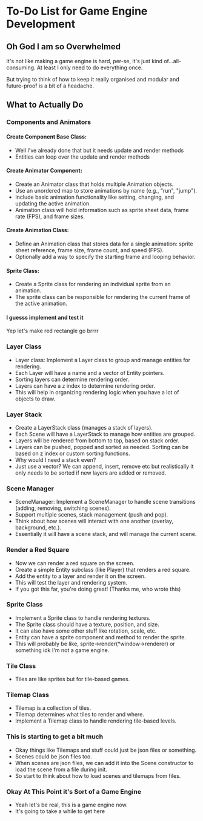 # To-Do List for Game Engine Development

## Oh God I am so Overwhelmed

It's not like making a game engine is hard, per-se, it's just kind of...all-consuming. At least I only need to do everything once.

But trying to think of how to keep it really organised and modular and future-proof is a bit of a headache.

## What to Actually Do

### Components and Animators
#### Create Component Base Class:

* Well I've already done that but it needs update and render methods
* Entities can loop over the update and render methods

#### Create Animator Component:

* Create an Animator class that holds multiple Animation objects.
* Use an unordered map to store animations by name (e.g., "run", "jump").
* Include basic animation functionality like setting, changing, and updating the active animation.
* Animation class will hold information such as sprite sheet data, frame rate (FPS), and frame sizes.

#### Create Animation Class:

* Define an Animation class that stores data for a single animation: sprite sheet reference, frame size, frame count, and speed (FPS).
* Optionally add a way to specify the starting frame and looping behavior.

#### Sprite Class:

* Create a Sprite class for rendering an individual sprite from an animation.
* The sprite class can be responsible for rendering the current frame of the active animation.

#### I guesss implement and test it

Yep let's make red rectangle go brrrr

### Layer Class

* Layer class: Implement a Layer class to group and manage entities for rendering.
* Each Layer will have a name and a vector of Entity pointers.
* Sorting layers can determine rendering order.
* Layers can have a z index to determine rendering order.
* This will help in organizing rendering logic when you have a lot of objects to draw.

### Layer Stack

* Create a LayerStack class (manages a stack of layers).
* Each Scene will have a LayerStack to manage how entities are grouped.
* Layers will be rendered from bottom to top, based on stack order.
* Layers can be pushed, popped and sorted as needed. Sorting can be based on z index or custom sorting functions.
* Why would I need a stack even?
* Just use a vector? We can append, insert, remove etc but realistically it only needs to be sorted if new layers are added or removed.

### Scene Manager

* SceneManager: Implement a SceneManager to handle scene transitions (adding, removing, switching scenes).
* Support multiple scenes, stack management (push and pop).
* Think about how scenes will interact with one another (overlay, background, etc.).
* Essentially it will have a scene stack, and will manage the current scene.

### Render a Red Square

* Now we can render a red square on the screen.
* Create a simple Entity subclass (like Player) that renders a red square.
* Add the entity to a layer and render it on the screen.
* This will test the layer and rendering system.
* If you got this far, you're doing great! (Thanks me, who wrote this)

### Sprite Class

* Implement a Sprite class to handle rendering textures.
* The Sprite class should have a texture, position, and size.
* It can also have some other stuff like rotation, scale, etc.
* Entity can have a sprite component and method to render the sprite.
* This will probably be like, sprite->render(*window->renderer) or something idk I'm not a game engine.

### Tile Class

* Tiles are like sprites but for tile-based games.

### Tilemap Class

* Tilemap is a collection of tiles.
* Tilemap determines what tiles to render and where.
* Implement a Tilemap class to handle rendering tile-based levels.

### This is starting to get a bit much

* Okay things like Tilemaps and stuff could just be json files or something.
* Scenes could be json files too.
* When scenes are json files, we can add it into the Scene constructor to load the scene from a file during init.
* So start to think about how to load scenes and tilemaps from files.

### Okay At This Point it's Sort of a Game Engine

* Yeah let's be real, this is a game engine now.
* It's going to take a while to get here
